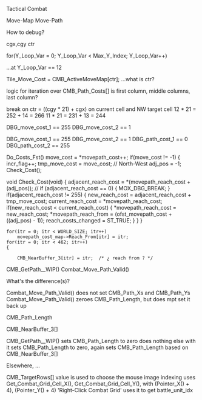 

Tactical Combat

Move-Map
Move-Path





How to debug?

cgx,cgy
ctr

for(Y_Loop_Var = 0; Y_Loop_Var < Max_Y_Index; Y_Loop_Var++)

...at Y_Loop_Var == 12

Tile_Move_Cost = CMB_ActiveMoveMap[ctr];
...what is ctr?


logic for iteration over CMB_Path_Costs[]
is first column, middle columns, last column?

break on ctr = ((cgy * 21) + cgx)
on current cell
and NW target cell
12 * 21 = 252 + 14 = 266
11 * 21 = 231 + 13 = 244

DBG_move_cost_1 == 255
DBG_move_cost_2 ==   1

DBG_move_cost_1 == 255
DBG_move_cost_2 ==   1
DBG_path_cost_1 ==   0
DBG_path_cost_2 == 255



Do_Costs_Fst()
    move_cost = *movepath_cost++;
    if(move_cost != -1)
    {
        incr_flag++;
        tmp_move_cost = move_cost;
        // North-West
        adj_pos = -1;
        Check_Cost();

void Check_Cost(void)
{
    adjacent_reach_cost = *(movepath_reach_cost + (adj_pos));
    // if (adjacent_reach_cost == 0) { MOX_DBG_BREAK; }
    if(adjacent_reach_cost != 255)
    {
        new_reach_cost = adjacent_reach_cost + tmp_move_cost;
        current_reach_cost = *movepath_reach_cost;
        if(new_reach_cost < current_reach_cost)
        {
            *movepath_reach_cost = new_reach_cost;
            *movepath_reach_from = (ofst_movepath_cost + ((adj_pos) - 1));
            reach_costs_changed = ST_TRUE;
        }
    }
}


    for(itr = 0; itr < WORLD_SIZE; itr++)
        movepath_cost_map->Reach_From[itr] = itr;
    for(itr = 0; itr < 462; itr++)
    {

        CMB_NearBuffer_3[itr] = itr;  /* ¿ reach from ? */





CMB_GetPath__WIP()
Combat_Move_Path_Valid()

What's the difference(s)?

Combat_Move_Path_Valid() does not set CMB_Path_Xs and CMB_Path_Ys
Combat_Move_Path_Valid() zeroes CMB_Path_Length, but does mpt set it back up



CMB_Path_Length

CMB_NearBuffer_3[]



CMB_GetPath__WIP()
    sets CMB_Path_Length to zero
    does nothing else with it
    sets CMB_Path_Length to zero, again
    sets CMB_Path_Length based on CMB_NearBuffer_3[]



Elsewhere, ...

CMB_TargetRows[]
value is used to choose the mouse image
indexing uses Get_Combat_Grid_Cell_X(), Get_Combat_Grid_Cell_Y(), with (Pointer_X() + 4), (Pointer_Y() + 4)
'Right-Click Combat Grid' uses it to get battle_unit_idx
